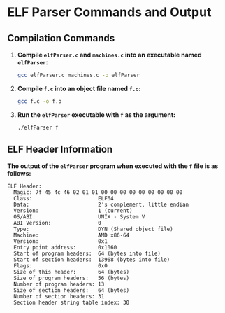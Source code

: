 # ELF Parser Commands and Output

## Compilation Commands

1. **Compile `elfParser.c` and `machines.c` into an executable named `elfParser`:**

   ```bash
   gcc elfParser.c machines.c -o elfParser
   
2. **Compile `f.c` into an object file named `f.o`:**
   
   ```bash
   gcc f.c -o f.o

3. **Run the `elfParser` executable with `f` as the argument:**
   ```bash
   ./elfParser f

## ELF Header Information
**The output of the `elfParser` program when executed with the `f` file is as follows:**
```less
ELF Header:
  Magic: 7f 45 4c 46 02 01 01 00 00 00 00 00 00 00 00 00 
  Class:                     ELF64
  Data:                      2's complement, little endian
  Version:                   1 (current)
  OS/ABI:                    UNIX - System V
  ABI Version:               0
  Type:                      DYN (Shared object file)
  Machine:                   AMD x86-64
  Version:                   0x1
  Entry point address:       0x1060
  Start of program headers:  64 (bytes into file)
  Start of section headers:  13968 (bytes into file)
  Flags:                     0x0
  Size of this header:       64 (bytes)
  Size of program headers:   56 (bytes)
  Number of program headers: 13
  Size of section headers:   64 (bytes)
  Number of section headers: 31
  Section header string table index: 30

